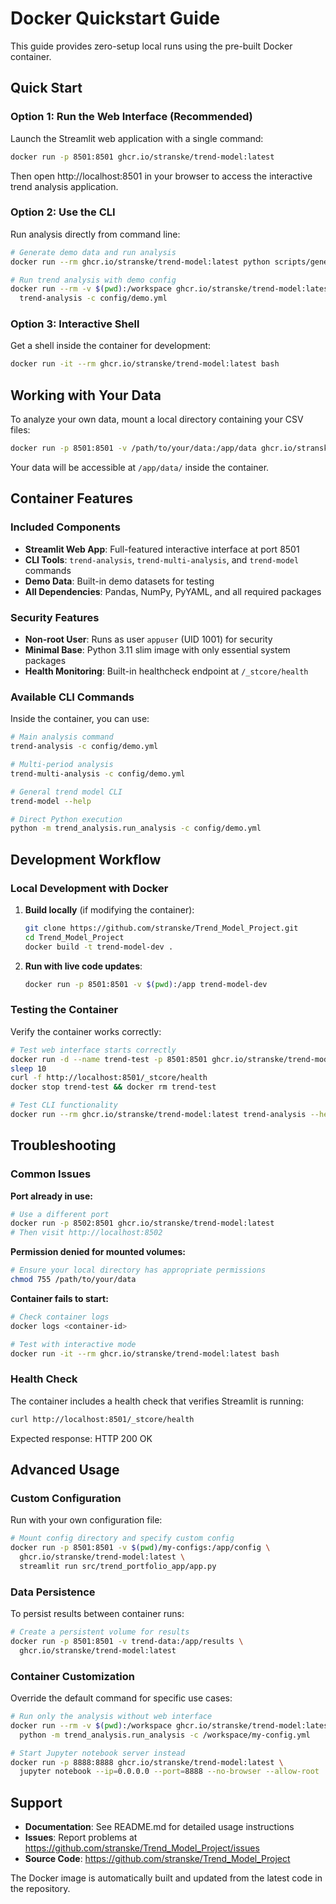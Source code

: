 # Docker Quickstart Guide

This guide provides zero-setup local runs using the pre-built Docker container.

## Quick Start

### Option 1: Run the Web Interface (Recommended)

Launch the Streamlit web application with a single command:

```bash
docker run -p 8501:8501 ghcr.io/stranske/trend-model:latest
```

Then open http://localhost:8501 in your browser to access the interactive trend analysis application.

### Option 2: Use the CLI

Run analysis directly from command line:

```bash
# Generate demo data and run analysis
docker run --rm ghcr.io/stranske/trend-model:latest python scripts/generate_demo.py

# Run trend analysis with demo config
docker run --rm -v $(pwd):/workspace ghcr.io/stranske/trend-model:latest \
  trend-analysis -c config/demo.yml
```

### Option 3: Interactive Shell

Get a shell inside the container for development:

```bash
docker run -it --rm ghcr.io/stranske/trend-model:latest bash
```

## Working with Your Data

To analyze your own data, mount a local directory containing your CSV files:

```bash
docker run -p 8501:8501 -v /path/to/your/data:/app/data ghcr.io/stranske/trend-model:latest
```

Your data will be accessible at `/app/data/` inside the container.

## Container Features

### Included Components
- **Streamlit Web App**: Full-featured interactive interface at port 8501
- **CLI Tools**: `trend-analysis`, `trend-multi-analysis`, and `trend-model` commands
- **Demo Data**: Built-in demo datasets for testing
- **All Dependencies**: Pandas, NumPy, PyYAML, and all required packages

### Security Features
- **Non-root User**: Runs as user `appuser` (UID 1001) for security
- **Minimal Base**: Python 3.11 slim image with only essential system packages
- **Health Monitoring**: Built-in healthcheck endpoint at `/_stcore/health`

### Available CLI Commands

Inside the container, you can use:

```bash
# Main analysis command
trend-analysis -c config/demo.yml

# Multi-period analysis
trend-multi-analysis -c config/demo.yml

# General trend model CLI
trend-model --help

# Direct Python execution
python -m trend_analysis.run_analysis -c config/demo.yml
```

## Development Workflow

### Local Development with Docker

1. **Build locally** (if modifying the container):
   ```bash
   git clone https://github.com/stranske/Trend_Model_Project.git
   cd Trend_Model_Project
   docker build -t trend-model-dev .
   ```

2. **Run with live code updates**:
   ```bash
   docker run -p 8501:8501 -v $(pwd):/app trend-model-dev
   ```

### Testing the Container

Verify the container works correctly:

```bash
# Test web interface starts correctly
docker run -d --name trend-test -p 8501:8501 ghcr.io/stranske/trend-model:latest
sleep 10
curl -f http://localhost:8501/_stcore/health
docker stop trend-test && docker rm trend-test

# Test CLI functionality
docker run --rm ghcr.io/stranske/trend-model:latest trend-analysis --help
```

## Troubleshooting

### Common Issues

**Port already in use:**
```bash
# Use a different port
docker run -p 8502:8501 ghcr.io/stranske/trend-model:latest
# Then visit http://localhost:8502
```

**Permission denied for mounted volumes:**
```bash
# Ensure your local directory has appropriate permissions
chmod 755 /path/to/your/data
```

**Container fails to start:**
```bash
# Check container logs
docker logs <container-id>

# Test with interactive mode
docker run -it --rm ghcr.io/stranske/trend-model:latest bash
```

### Health Check

The container includes a health check that verifies Streamlit is running:
```bash
curl http://localhost:8501/_stcore/health
```

Expected response: HTTP 200 OK

## Advanced Usage

### Custom Configuration

Run with your own configuration file:

```bash
# Mount config directory and specify custom config
docker run -p 8501:8501 -v $(pwd)/my-configs:/app/config \
  ghcr.io/stranske/trend-model:latest \
  streamlit run src/trend_portfolio_app/app.py
```

### Data Persistence

To persist results between container runs:

```bash
# Create a persistent volume for results
docker run -p 8501:8501 -v trend-data:/app/results \
  ghcr.io/stranske/trend-model:latest
```

### Container Customization

Override the default command for specific use cases:

```bash
# Run only the analysis without web interface
docker run --rm -v $(pwd):/workspace ghcr.io/stranske/trend-model:latest \
  python -m trend_analysis.run_analysis -c /workspace/my-config.yml

# Start Jupyter notebook server instead
docker run -p 8888:8888 ghcr.io/stranske/trend-model:latest \
  jupyter notebook --ip=0.0.0.0 --port=8888 --no-browser --allow-root
```

## Support

- **Documentation**: See README.md for detailed usage instructions
- **Issues**: Report problems at https://github.com/stranske/Trend_Model_Project/issues
- **Source Code**: https://github.com/stranske/Trend_Model_Project

The Docker image is automatically built and updated from the latest code in the repository.